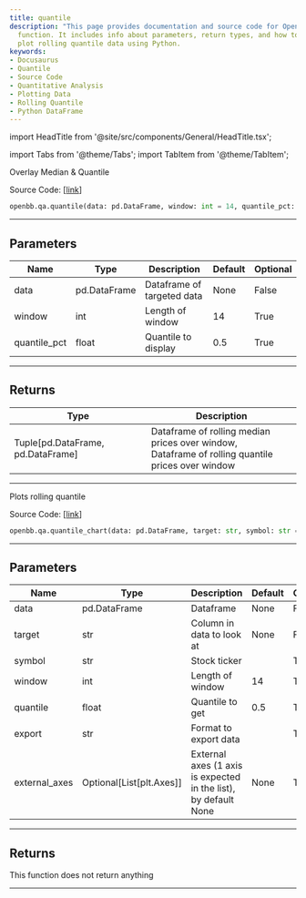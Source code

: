 ```yaml
---
title: quantile
description: "This page provides documentation and source code for OpenBB's Quantile"
  function. It includes info about parameters, return types, and how to generate and
  plot rolling quantile data using Python.
keywords:
- Docusaurus
- Quantile
- Source Code
- Quantitative Analysis
- Plotting Data
- Rolling Quantile
- Python DataFrame
---
```


import HeadTitle from '@site/src/components/General/HeadTitle.tsx';

<HeadTitle title="qa.quantile - Reference | OpenBB SDK Docs" />

import Tabs from '@theme/Tabs';
import TabItem from '@theme/TabItem';

<Tabs>
<TabItem value="model" label="Model" default>

Overlay Median & Quantile

Source Code: [[link](https://github.com/OpenBB-finance/OpenBBTerminal/tree/main/openbb_terminal/common/quantitative_analysis/rolling_model.py#L72)]

```python
openbb.qa.quantile(data: pd.DataFrame, window: int = 14, quantile_pct: float = 0.5)
```

---

## Parameters

| Name | Type | Description | Default | Optional |
| ---- | ---- | ----------- | ------- | -------- |
| data | pd.DataFrame | Dataframe of targeted data | None | False |
| window | int | Length of window | 14 | True |
| quantile_pct | float | Quantile to display | 0.5 | True |


---

## Returns

| Type | Description |
| ---- | ----------- |
| Tuple[pd.DataFrame, pd.DataFrame] | Dataframe of rolling median prices over window,<br/>Dataframe of rolling quantile prices over window |
---

</TabItem>
<TabItem value="view" label="Chart">

Plots rolling quantile

Source Code: [[link](https://github.com/OpenBB-finance/OpenBBTerminal/tree/main/openbb_terminal/common/quantitative_analysis/rolling_view.py#L245)]

```python
openbb.qa.quantile_chart(data: pd.DataFrame, target: str, symbol: str = "", window: int = 14, quantile: float = 0.5, export: str = "", external_axes: Optional[List[matplotlib.axes._axes.Axes]] = None)
```

---

## Parameters

| Name | Type | Description | Default | Optional |
| ---- | ---- | ----------- | ------- | -------- |
| data | pd.DataFrame | Dataframe | None | False |
| target | str | Column in data to look at | None | False |
| symbol | str | Stock ticker |  | True |
| window | int | Length of window | 14 | True |
| quantile | float | Quantile to get | 0.5 | True |
| export | str | Format to export data |  | True |
| external_axes | Optional[List[plt.Axes]] | External axes (1 axis is expected in the list), by default None | None | True |


---

## Returns

This function does not return anything

---

</TabItem>
</Tabs>
